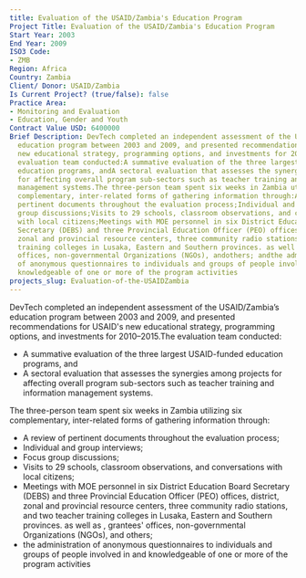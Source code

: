 ```yaml
---
title: Evaluation of the USAID/Zambia's Education Program
Project Title: Evaluation of the USAID/Zambia's Education Program
Start Year: 2003
End Year: 2009
ISO3 Code:
- ZMB
Region: Africa
Country: Zambia
Client/ Donor: USAID/Zambia
Is Current Project? (true/false): false
Practice Area:
- Monitoring and Evaluation
- Education, Gender and Youth
Contract Value USD: 6400000
Brief Description: DevTech completed an independent assessment of the USAID/Zambia’s
  education program between 2003 and 2009, and presented recommendations for USAID's
  new educational strategy, programming options, and investments for 2010–2015.The
  evaluation team conducted:A summative evaluation of the three largest USAID-funded
  education programs, andA sectoral evaluation that assesses the synergies among projects
  for affecting overall program sub-sectors such as teacher training and information
  management systems.The three-person team spent six weeks in Zambia utilizing six
  complementary, inter-related forms of gathering information through:A review of
  pertinent documents throughout the evaluation process;Individual and group interviews;Focus
  group discussions;Visits to 29 schools, classroom observations, and conversations
  with local citizens;Meetings with MOE personnel in six District Education Board
  Secretary (DEBS) and three Provincial Education Officer (PEO) offices, district,
  zonal and provincial resource centers, three community radio stations, and two teacher
  training colleges in Lusaka, Eastern and Southern provinces. as well as , grantees'
  offices, non-governmental Organizations (NGOs), andothers; andthe administration
  of anonymous questionnaires to individuals and groups of people involved in and
  knowledgeable of one or more of the program activities
projects_slug: Evaluation-of-the-USAIDZambia
---
```


DevTech completed an independent assessment of the USAID/Zambia’s education program between 2003 and 2009, and presented recommendations for USAID's new educational strategy, programming options, and investments for 2010–2015.The evaluation team conducted:
* A summative evaluation of the three largest USAID-funded education programs, and
* A sectoral evaluation that assesses the synergies among projects for affecting overall program sub-sectors such as teacher training and information management systems.

The three-person team spent six weeks in Zambia utilizing six complementary, inter-related forms of gathering information through:
* A review of pertinent documents throughout the evaluation process;
* Individual and group interviews;
* Focus group discussions;
* Visits to 29 schools, classroom observations, and conversations with local citizens;
* Meetings with MOE personnel in six District Education Board Secretary (DEBS) and three Provincial Education Officer (PEO) offices, district, zonal and provincial resource centers, three community radio stations, and two teacher training colleges in Lusaka, Eastern and Southern provinces. as well as , grantees' offices, non-governmental Organizations (NGOs), and others; 
* the administration of anonymous questionnaires to individuals and groups of people involved in and knowledgeable of one or more of the program activities